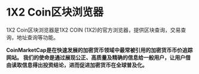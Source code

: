 # 1X2 Coin区块浏览器

1X2 Coin区块浏览器是1X2 COIN (1X2)的官方浏览器，提供区块查询，交易查询，地址查询等功能。

**CoinMarketCap是在快速发展的加密货币领域中最常被引用的加密货币币价追踪网站。 我们的使命是通过展现公正、高质量及精确的信息给一般用户，让用户借由读取信息得出投资结论，进而促进加密货币在全球普及化。**
